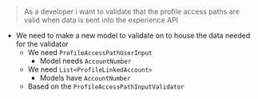 > As a developer i want to validate that the profile access paths are valid when data is sent into the experience API

- We need to make a new model to validate on to house the data needed for the validator
	- We need `ProfileAccessPathUserInput`
		- Model needs `AccountNumber`
	- We need `List<ProfileLinkedAccount>`
		- Models have `AccountNumber`
	- Based on the `ProfileAccessPathInputValidator`